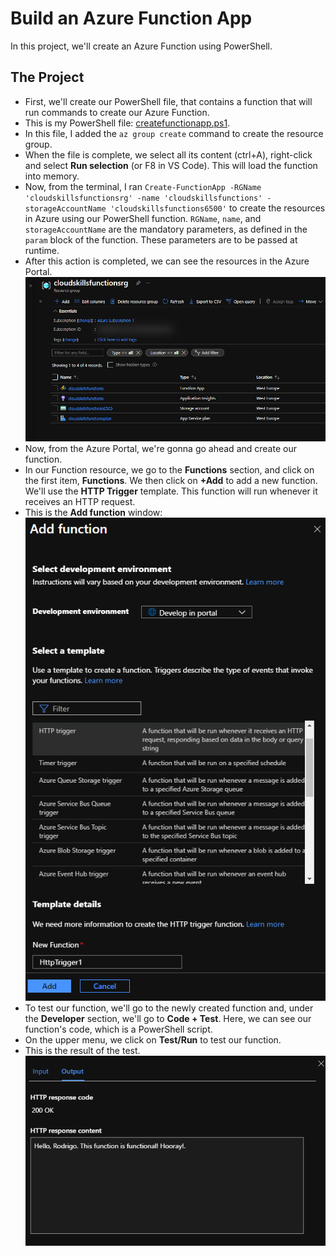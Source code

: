 # Build an Azure Function App

In this project, we'll create an Azure Function using PowerShell.

## The Project

- First, we'll create our PowerShell file, that contains a function that will run commands to create our Azure Function.
- This is my PowerShell file: [createfunctionapp.ps1](Project1/createfunctionapp.ps1).
- In this file, I added the `az group create` command to create the resource group.
- When the file is complete, we select all its content (ctrl+A), right-click and select **Run selection** (or F8 in VS Code). This will load the function into memory.
- Now, from the terminal, I ran `Create-FunctionApp -RGName 'cloudskillsfunctionsrg' -name 'cloudskillsfunctions' -storageAccountName 'cloudskillsfunctions6500'` to create the resources in Azure using our PowerShell function. `RGName`, `name`, and `storageAccountName` are the mandatory parameters, as defined in the `param` block of the function. These parameters are to be passed at runtime.
- After this action is completed, we can see the resources in the Azure Portal.
![Project1 Azure Portal](project1_azureportal.png)
- Now, from the Azure Portal, we're gonna go ahead and create our function.
- In our Function resource, we go to the **Functions** section, and click on the first item, **Functions**. We then click on **+Add** to add a new function. We'll use the **HTTP Trigger** template. This function will run whenever it receives an HTTP request.
- This is the **Add function** window:
![add function](project1_addfunction.png)
- To test our function, we'll go to the newly created function and, under the **Developer** section, we'll go to **Code + Test**. Here, we can see our function's code, which is a PowerShell script.
- On the upper menu, we click on **Test/Run** to test our function.
- This is the result of the test.
![test result](project1_output_post.png)
